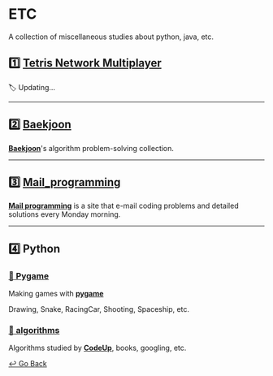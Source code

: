 # ETC

A collection of miscellaneous studies about python, java, etc.

## :one: [Tetris Network Multiplayer](https://github.com/lisy0123/Study/tree/master/ETC/Tetris_Network_Multiplayer)

:label:  Updating...

---

## :two: [Baekjoon](https://github.com/lisy0123/Study/tree/master/ETC/baekjoon)

**[Baekjoon](https://www.acmicpc.net/)**'s algorithm problem-solving collection.

---

## :three: [Mail_programming](https://github.com/lisy0123/Study/blob/master/ETC/Mail_programming)

**[Mail programming](https://mailprogramming.com/)** is a site that e-mail coding problems and detailed solutions every Monday morning. 

---

## :four: Python

### [:space_invader: Pygame](https://github.com/lisy0123/Study/tree/master/ETC/python/Pygame)

Making games with **[pygame](https://www.pygame.org)**

Drawing, Snake, RacingCar, Shooting, Spaceship, etc.

### [:memo: algorithms](https://github.com/lisy0123/Study/tree/master/ETC/python/algorithms)

Algorithms studied by **[CodeUp](https://codeup.kr/index.php)**, books, googling, etc.

[↩️ Go Back](https://github.com/lisy0123/Study)

